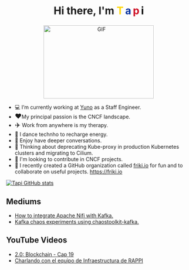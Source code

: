<h1 align="center">Hi there, I'm 
    <span style="letter-spacing: -1px;">
        <span style="color: #FFD700;">T</span>
        <span style="color: #0033A0;">a</span> 
        <span style="color: #CE1126;">p</span> 
        <span style="color: #000000;">i</span> 
    </span>
</h1>
<h3 align="center"></h3>

<div style="text-align:center;">
  <img 
    src="https://i.giphy.com/media/v1.Y2lkPTc5MGI3NjExZmZjMHExejRlM285YjBybmJ3aWJycXFiZTc1ZW1ta2lwcm45b2p6ZiZlcD12MV9pbnRlcm5hbF9naWZfYnlfaWQmY3Q9Zw/QMHoU66sBXqqLqYvGO/giphy.gif" 
    alt="GIF" 
    style="display:block; margin: 0 auto; height:200px; width:300px;"
  >
</div>


<p>

  - 💻 I’m currently working at <a href="https://y.uno" target="blank">Yuno</a> as a Staff Engineer.<br> 
  -  <span style="font-size: 18px;">❤️</span>My principal passion is the CNCF landscape. <br>
  - <span style="font-size: 18px;">✈️</span> Work from anywhere is my therapy. 
  - 🎵 I dance technho to recharge energy.
  - 💬 Enjoy have deeper conversations.
  - 💭 Thinking about deprecating Kube-proxy in production Kubernetes clusters and migrating to Cilium.
  - 🤝 I'm looking to contribute in CNCF projects.
  - 👻 I recently created a GitHub organization called [friki.io](https://github.com/orgs/friki-io) for fun and to collaborate on useful projects. https://friki.io
</p>

[![Tapi GitHub stats](https://github-readme-stats.vercel.app/api?username=jitapichab)](https://github.com/jitapichab/github-readme-stats)

## Mediums

- [How to integrate Apache Nifi with Kafka.](https://medium.com/@jitapichab/apache-nifi-integrate-kafka-to-consume-and-produce-387968b8bd6b)
- [Kafka chaos experiments using chaostoolkit-kafka.](https://medium.com/@jitapichab/kafka-chaos-experiments-using-chaostoolkit-kafka-32484244ae1c)

## YouTube Videos

- [2.0: Blockchain - Cap 19](https://www.youtube.com/watch?v=tuKrjRRWdpI)
- [Charlando con el equipo de Infraestructura de RAPPI](https://www.youtube.com/watch?v=2BKJrtVZHqk)